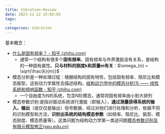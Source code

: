 ```yaml
---
title: Vibration-Review
date: 2023-12-22 15:03:03
tags:
  - 
categories: Vibration
---
```


<!-- more -->

基本概念：
- [什么是固有频率？ - 知乎 (zhihu.com)](https://zhuanlan.zhihu.com/p/23320350)
  - 通常一个结构有很多个**固有频率**。固有频率与外界激励没有关系，是结构的一种固有属性。**只与材料的刚度k和质量m有关**：$\omega_{n} =  \sqrt{\frac{k}{m}}$
- 模态分析是一种处理过程：根据结构的固有特性，包括固有频率、阻尼比和模态振型，这些动力学属性去描述结构。[结构动力学中的模态分析(1) —— 线性系统和频响函数 - 知乎 (zhihu.com)](https://zhuanlan.zhihu.com/p/69229246)
  - 一个自由度为N的系统，包含N阶模态，通常将固有频率由小到大排列
- 模态参数识别:是指对振动系统进行激振（即输入），**通过测量获得系统的输入、输出**（或仅仅是输出）信号数据，经过对他们进行处理和分析，依据不同的识别模型和方法，**识别出系统的结构模态参数**（如频率、阻尼比、振型、模态刚度、模态质量等）。这类问题为结构动力学第一类逆问题[模态参数识别及有限元模型修正(seu.edu.cn)](https://seugs.seu.edu.cn/_upload/article/files/e0/39/83ad9ffd4cc098c6a6a3f439177e/7cd241da-840e-437a-9bbd-3a0794d1584c.pdf)
